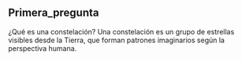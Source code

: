 ## Primera_pregunta 

¿Qué es una constelación?
Una constelación es un grupo de estrellas visibles desde la Tierra, que forman patrones imaginarios según la perspectiva humana. 
